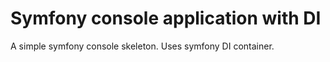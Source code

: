 # Symfony console application with DI

A simple symfony console skeleton. Uses symfony DI container.
